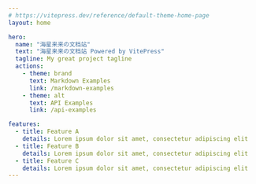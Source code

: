```yaml
---
# https://vitepress.dev/reference/default-theme-home-page
layout: home

hero:
  name: "海星来来の文档站"
  text: "海星来来の文档站 Powered by VitePress"
  tagline: My great project tagline
  actions:
    - theme: brand
      text: Markdown Examples
      link: /markdown-examples
    - theme: alt
      text: API Examples
      link: /api-examples

features:
  - title: Feature A
    details: Lorem ipsum dolor sit amet, consectetur adipiscing elit
  - title: Feature B
    details: Lorem ipsum dolor sit amet, consectetur adipiscing elit
  - title: Feature C
    details: Lorem ipsum dolor sit amet, consectetur adipiscing elit
---
```


